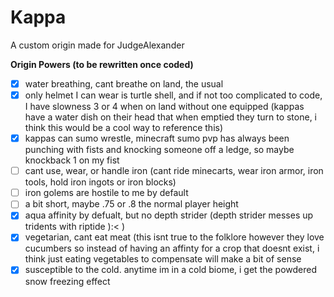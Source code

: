 # Kappa
A custom origin made for JudgeAlexander  

**Origin Powers (to be rewritten once coded)**  
- [x] water breathing, cant breathe on land, the usual  
- [x] only helmet I can wear is turtle shell, and if not too complicated to code, I have slowness 3 or 4 when on land without one equipped (kappas have a water dish on their head that when emptied they turn to stone, i think this would be a cool way to reference this)  
- [x] kappas can sumo wrestle, minecraft sumo pvp has always been punching with fists and knocking someone off a ledge, so maybe knockback 1 on my fist  
- [ ] cant use, wear, or handle iron (cant ride minecarts, wear iron armor, iron tools, hold iron ingots or iron blocks)  
- [ ] iron golems are hostile to me by default  
- [ ] a bit short, maybe .75 or .8 the normal player height  
- [x] aqua affinity by defualt, but no depth strider (depth strider messes up tridents with riptide ):< )  
- [x] vegetarian, cant eat meat (this isnt true to the folklore however they love cucumbers so instead of having an affinty for a crop that doesnt exist, i think just eating vegetables to compensate will make a bit of sense  
- [X] susceptible to the cold. anytime im in a cold biome, i get the powdered snow freezing effect  
